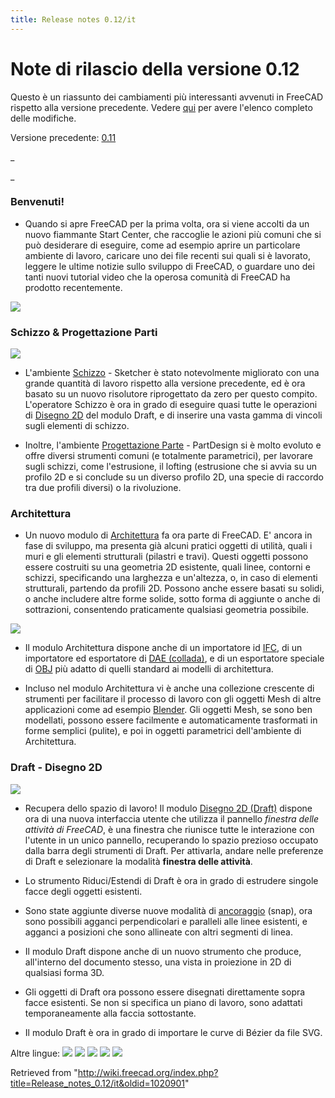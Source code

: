 ```yaml
---
title: Release notes 0.12/it
---
```

# Note di rilascio della versione 0.12

Questo è un riassunto dei cambiamenti più interessanti avvenuti in FreeCAD rispetto alla versione precedente. Vedere [qui](http://www.freecadweb.org/tracker/changelog_page.php) per avere l'elenco completo delle modifiche.

Versione precedente: [0.11](/Release_notes_0.11/it "Release notes 0.11/it")

\_

\_

### Benvenuti!

* Quando si apre FreeCAD per la prima volta, ora si viene accolti da un nuovo fiammante Start Center, che raccoglie le azioni più comuni che si può desiderare di eseguire, come ad esempio aprire un particolare ambiente di lavoro, caricare uno dei file recenti sui quali si è lavorato, leggere le ultime notizie sullo sviluppo di FreeCAD, o guardare uno dei tanti nuovi tutorial video che la operosa comunità di FreeCAD ha prodotto recentemente.

![](/images/FreeCAD_start_center.jpg)

### Schizzo & Progettazione Parti

![](/images/Rim_bling.png)

* L'ambiente [Schizzo](/Sketcher_Workbench/it "Sketcher Workbench/it") - Sketcher è stato notevolmente migliorato con una grande quantità di lavoro rispetto alla versione precedente, ed è ora basato su un nuovo risolutore riprogettato da zero per questo compito. L'operatore Schizzo è ora in grado di eseguire quasi tutte le operazioni di [Disegno 2D](/Draft_Workbench/it "Draft Workbench/it") del modulo Draft, e di inserire una vasta gamma di vincoli sugli elementi di schizzo.

* Inoltre, l'ambiente [Progettazione Parte](/PartDesign_Workbench/it "PartDesign Workbench/it") - PartDesign si è molto evoluto e offre diversi strumenti comuni (e totalmente parametrici), per lavorare sugli schizzi, come l'estrusione, il lofting (estrusione che si avvia su un profilo 2D e si conclude su un diverso profilo 2D, una specie di raccordo tra due profili diversi) o la rivoluzione.

### Architettura

* Un nuovo modulo di [Architettura](/Arch_Workbench/it "Arch Workbench/it") fa ora parte di FreeCAD. E' ancora in fase di sviluppo, ma presenta già alcuni pratici oggetti di utilità, quali i muri e gli elementi strutturali (pilastri e travi). Questi oggetti possono essere costruiti su una geometria 2D esistente, quali linee, contorni e schizzi, specificando una larghezza e un'altezza, o, in caso di elementi strutturali, partendo da profili 2D. Possono anche essere basati su solidi, o anche includere altre forme solide, sotto forma di aggiunte o anche di sottrazioni, consentendo praticamente qualsiasi geometria possibile.

![](/images/Arch_screenshot.jpg)

* Il modulo Architettura dispone anche di un importatore id [IFC](http://en.wikipedia.org/wiki/Industry_Foundation_Classes), di un importatore ed esportatore di [DAE (collada)](http://en.wikipedia.org/wiki/Collada), e di un esportatore speciale di [OBJ](http://en.wikipedia.org/wiki/Wavefront_.obj_file) più adatto di quelli standard ai modelli di architettura.

* Incluso nel modulo Architettura vi è anche una collezione crescente di strumenti per facilitare il processo di lavoro con gli oggetti Mesh di altre applicazioni come ad esempio [Blender](http://www.blender.org). Gli oggetti Mesh, se sono ben modellati, possono essere facilmente e automaticamente trasformati in forme semplici (pulite), e poi in oggetti parametrici dell'ambiente di Architettura.

### Draft - Disegno 2D

![](/images/Draft_taskview.jpg)

* Recupera dello spazio di lavoro! Il modulo [Disegno 2D (Draft)](/Draft_Workbench/it "Draft Workbench/it") dispone ora di una nuova interfaccia utente che utilizza il pannello *finestra delle attività di FreeCAD*, è una finestra che riunisce tutte le interazione con l'utente in un unico pannello, recuperando lo spazio prezioso occupato dalla barra degli strumenti di Draft. Per attivarla, andare nelle preferenze di Draft e selezionare la modalità **finestra delle attività**.

* Lo strumento Riduci/Estendi di Draft è ora in grado di estrudere singole facce degli oggetti esistenti.

* Sono state aggiunte diverse nuove modalità di [ancoraggio](/Draft_Snap/it "Draft Snap/it") (snap), ora sono possibili agganci perpendicolari e paralleli alle linee esistenti, e agganci a posizioni che sono allineate con altri segmenti di linea.

* Il modulo Draft dispone anche di un nuovo strumento che produce, all'interno del documento stesso, una vista in proiezione in 2D di qualsiasi forma 3D.

* Gli oggetti di Draft ora possono essere disegnati direttamente sopra facce esistenti. Se non si specifica un piano di lavoro, sono adattati temporaneamente alla faccia sottostante.

* Il modulo Draft è ora in grado di importare le curve di Bézier da file SVG.

Altre lingue: [![](/images/Flag-en.jpg)](/Release_notes_0.12 "Release notes 0.12 ") [![](/images/9/98/Flag-es.jpg)](/Release_notes_0.12/es "Release notes 0.12/es") [![](/images/Flag-fr.jpg)](/Release_notes_0.12/fr "Release notes 0.12/fr ") [![](/images/0/0e/Flag-pl.jpg)](/Release_notes_0.12/pl "Release notes 0.12/pl") [![](/images/Flag-ru.jpg)](/Release_notes_0.12/ru  "Release notes 0.12/ru")

Retrieved from "<http://wiki.freecad.org/index.php?title=Release_notes_0.12/it&oldid=1020901>"